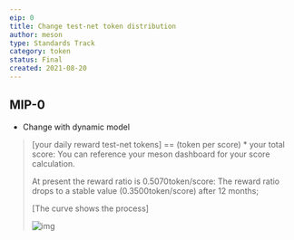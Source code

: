 ```yaml
---
eip: 0
title: Change test-net token distribution
author: meson
type: Standards Track
category: token
status: Final
created: 2021-08-20
---
```


## MIP-0
<!-- In the past several months the node number has increased about 10 times  and more miners are complaining the fixed reward of daily mining.
Currently we take a poll over the daily reward mechanism of test-net token for all miners.

## 
Compared with the existing Meson Network mining mechanism, how to improve the mining rules to develop the project?
* So far so good
>

* Change in fixed multiple
> - 3 Times
> - 5 Times
> - 10 Times -->

* Change with dynamic model

> [your daily reward test-net tokens] == (token per score) * your total score:
> You can reference your meson dashboard for your score calculation.
> 
> At present the reward ratio is 0.5070token/score:
> The reward ratio drops to a stable value (0.3500token/score) after 12 months;
> 
> [The curve shows the process]
>
> ![img](https://raw.githubusercontent.com/daqnext/MIP-0/main/1901629428383_.pic_hd.jpg "Token per score")
